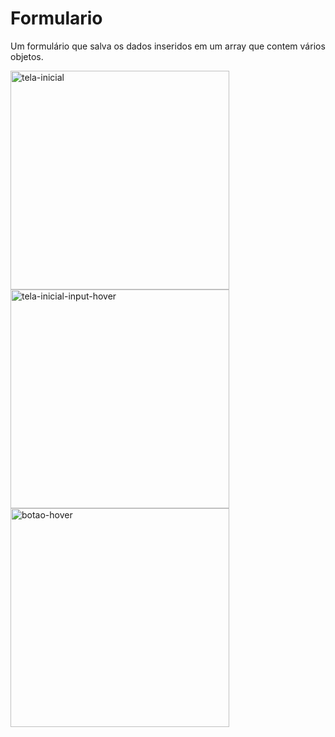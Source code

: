 # Formulario

Um formulário que salva os dados inseridos em um array que contem vários objetos.

<div class="box">
<img src="https://github.com/lukebarbosa/mini-projeto/blob/main/img/tela%20inicial.png" alt="tela-inicial" height="350px">
<img src="https://github.com/lukebarbosa/mini-projeto/blob/main/img/tela%20inicial-input-hover.png" alt="tela-inicial-input-hover" height="350px">
<img src="https://github.com/lukebarbosa/mini-projeto/blob/main/img/hover-botao.png" alt="botao-hover" height="350px">
</div>
